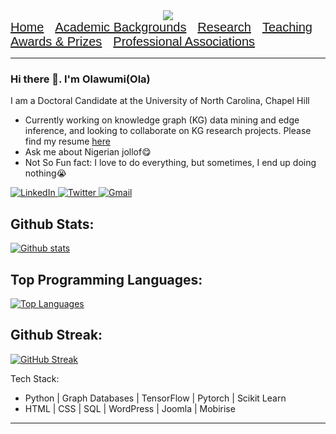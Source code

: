 

<div align="center">
      <img src="https://media.giphy.com/media/chKLljLdaReQaJgSW8/giphy.gif"/>
  </div>

  <div></div>
  
  <div class="navigation-bars" style="display: flex; justify-content: center;">
    <nav class="navbar" id="navbar1">
        <a href="https://wumirose.github.io/" style="font-size: 20px; font-family: Arial, sans-serif;">Home</a>&emsp;
        <a href="/background" style="font-size: 20px; font-family: Arial, sans-serif;">Academic Backgrounds</a>&emsp;
        <a href="/research" style="font-size: 20px; font-family: Arial, sans-serif;">Research</a>&emsp;
        <a href="/teaching" style="font-size: 20px; font-family: Arial, sans-serif;">Teaching</a>&emsp;
        <a href="/awards" style="font-size: 20px; font-family: Arial, sans-serif;">Awards & Prizes</a>&emsp;
        <a href="/associations" style="font-size: 20px; font-family: Arial, sans-serif;">Professional Associations</a>
    </nav>
</div>


------------------------------------------------
### Hi there 👋. I'm Olawumi(Ola)

I am a Doctoral Candidate at the University of North Carolina, Chapel Hill
-  Currently working on knowledge graph (KG) data mining and edge inference, and looking to collaborate on KG research projects. Please find my resume [here](https://drive.google.com/file/d/1nQHvt9roExycX4UIu6B9xeuGT4TXlws8/view)
-  Ask me about Nigerian jollof😋
-  Not So Fun fact: I love to do everything, but sometimes, I end up doing nothing😭
<div>
        <a href="https://www.linkedin.com/in/wumirosey/">
          <img src="https://img.shields.io/badge/LinkedIn-blue?style=for-the-badge&logo=linkedin&logoColor=white" alt="LinkedIn"/>
        </a>
        <a href="https://twitter.com/wumirosey">
          <img src="https://img.shields.io/badge/Twitter-blue?style=for-the-badge&logo=twitter&logoColor=white" alt="Twitter"/>
        </a>
        <a href="wumirose@gmail.com">
          <img src="https://img.shields.io/badge/Gmail-blue?style=for-the-badge&logo=gmail&logoColor=white" alt="Gmail"/>
        </a>
</div>  
  


Github Stats:
-----------------------------------------------
[![Github stats](https://github-readme-stats.vercel.app/api?username=wumirose&show_icons=true&theme=dark#gh-dark-mode-only)](https://github.com/wumirose/github-readme-stats)

Top Programming Languages:
-----------------------------------------------
[![Top Languages](https://github-readme-stats.vercel.app/api/top-langs/?username=wumirose&hide_progress=true&show_icons=true&theme=dark#gh-dark-mode-only)](https://github.com/wumirose/github-readme-stats)

Github Streak:
-----------------------------------------------
[![GitHub Streak](https://streak-stats.demolab.com/?user=wumirose&theme=dark)](https://git.io/streak-stats)

Tech Stack:
- Python | Graph Databases | TensorFlow | Pytorch | Scikit Learn
- HTML | CSS | SQL | WordPress | Joomla | Mobirise 
-----------------------------------------------


